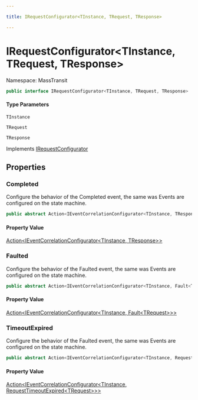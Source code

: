 ```yaml
---

title: IRequestConfigurator<TInstance, TRequest, TResponse>

---
```


# IRequestConfigurator\<TInstance, TRequest, TResponse\>

Namespace: MassTransit

```csharp
public interface IRequestConfigurator<TInstance, TRequest, TResponse> : IRequestConfigurator
```

#### Type Parameters

`TInstance`<br/>

`TRequest`<br/>

`TResponse`<br/>

Implements [IRequestConfigurator](../masstransit/irequestconfigurator)

## Properties

### **Completed**

Configure the behavior of the Completed event, the same was Events are configured on
 the state machine.

```csharp
public abstract Action<IEventCorrelationConfigurator<TInstance, TResponse>> Completed { set; }
```

#### Property Value

[Action\<IEventCorrelationConfigurator\<TInstance, TResponse\>\>](https://learn.microsoft.com/en-us/dotnet/api/system.action-1)<br/>

### **Faulted**

Configure the behavior of the Faulted event, the same was Events are configured on
 the state machine.

```csharp
public abstract Action<IEventCorrelationConfigurator<TInstance, Fault<TRequest>>> Faulted { set; }
```

#### Property Value

[Action\<IEventCorrelationConfigurator\<TInstance, Fault\<TRequest\>\>\>](https://learn.microsoft.com/en-us/dotnet/api/system.action-1)<br/>

### **TimeoutExpired**

Configure the behavior of the Faulted event, the same was Events are configured on
 the state machine.

```csharp
public abstract Action<IEventCorrelationConfigurator<TInstance, RequestTimeoutExpired<TRequest>>> TimeoutExpired { set; }
```

#### Property Value

[Action\<IEventCorrelationConfigurator\<TInstance, RequestTimeoutExpired\<TRequest\>\>\>](https://learn.microsoft.com/en-us/dotnet/api/system.action-1)<br/>
